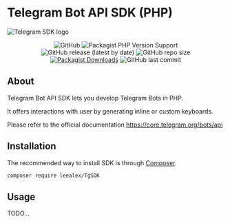 # Telegram Bot API SDK (PHP)

![Telegram SDK logo](https://user-images.githubusercontent.com/8910097/103632467-2753e480-4f66-11eb-9fe1-2623439a4974.jpg)

<p align="center">
<img src="https://img.shields.io/github/license/leealex/telegram-sdk?style=flat-square" alt="GitHub">
<img src="https://img.shields.io/packagist/php-v/leealex/telegram-sdk?style=flat-square" alt="Packagist PHP Version Support">
<img src="https://img.shields.io/github/v/release/leealex/telegram-sdk?style=flat-square" alt="GitHub release (latest by date)">
<img src="https://img.shields.io/github/repo-size/leealex/telegram-sdk?style=flat-square" alt="GitHub repo size">
<a href="https://packagist.org/packages/leealex/telegram-sdk"><img src="https://img.shields.io/packagist/dt/leealexey/telegram-sdk?style=flat-square" alt="Packagist Downloads"></a>
<img src="https://img.shields.io/github/last-commit/leealex/telegram-sdk?style=flat-square" alt="GitHub last commit">
</p>

## About

Telegram Bot API SDK lets you develop Telegram Bots in PHP. 

It offers interactions with user by generating inline or custom keyboards.

Please refer to the official documentation https://core.telegram.org/bots/api

## Installation

The recommended way to install SDK is through [Composer](https://getcomposer.org/).

```bash
composer require leealex/TgSDK
```

## Usage

TODO...
